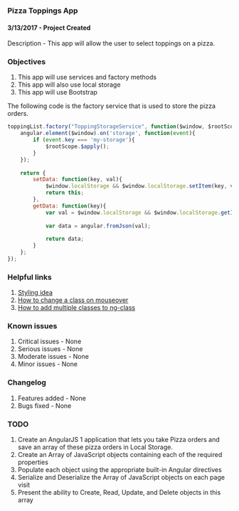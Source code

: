 ### Pizza Toppings App
#### 3/13/2017 - Project Created
Description - This app will allow the user to select toppings on a pizza.

### Objectives
1. This app will use services and factory methods
2. This app will also use local storage
3. This app will use Bootstrap

The following code is the factory service that is used to store the pizza orders.
``` JavaScript
toppingList.factory("ToppingStorageService", function($window, $rootScope){
    angular.element($window).on('storage', function(event){
        if (event.key === 'my-storage'){
            $rootScope.$apply();
        }
    });
    
    return {
        setData: function(key, val){
            $window.localStorage && $window.localStorage.setItem(key, val);
            return this;
        },
        getData: function(key){
            var val = $window.localStorage && $window.localStorage.getItem(key);
            
            var data = angular.fromJson(val);
            
            return data;
        }
    };
});
```

### Helpful links
1. [Styling idea](http://bootsnipp.com/snippets/featured/table-row-count-and-sortable)
3. [How to change a class on mouseover](http://stackoverflow.com/questions/16923111/change-class-on-mouseover-in-directive)
4. [How to add multiple classes to ng-class](http://stackoverflow.com/questions/18871277/adding-multiple-class-using-ng-class)

### Known issues
1. Critical issues - None
2. Serious issues - None
3. Moderate issues - None
4. Minor issues - None

### Changelog
1. Features added - None
2. Bugs fixed - None

### TODO
1. Create an AngularJS 1 application that lets you take Pizza orders and save an array of these pizza orders in Local Storage.
2. Create an Array of JavaScript objects containing each of the required properties
3. Populate each object using the appropriate built-in Angular directives
4. Serialize and Deserialize the Array of JavaScript objects on each page visit
5. Present the ability to Create, Read, Update, and Delete objects in this array